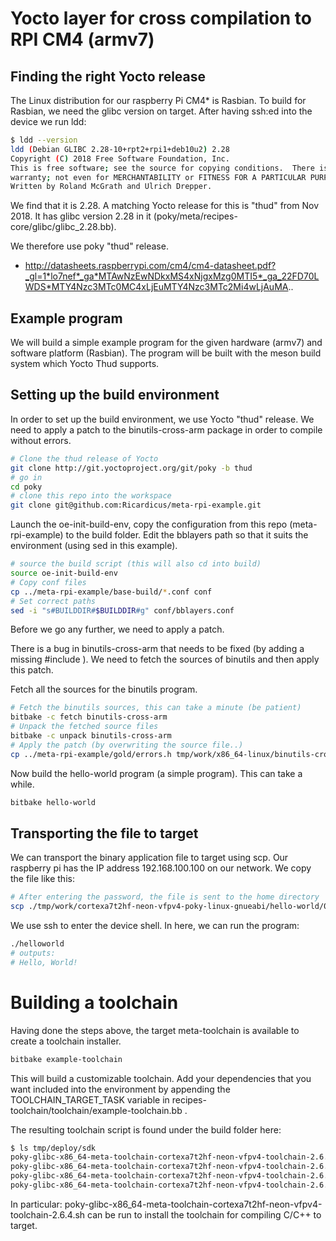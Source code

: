 Yocto layer for cross compilation to RPI CM4 (armv7)
====================================================

## Finding the right Yocto release

The Linux distribution for our raspberry Pi CM4* is Rasbian.
To build for Rasbian, we need the glibc version on target.
After having ssh:ed into the device we run ldd:

```bash
$ ldd --version
ldd (Debian GLIBC 2.28-10+rpt2+rpi1+deb10u2) 2.28
Copyright (C) 2018 Free Software Foundation, Inc.
This is free software; see the source for copying conditions.  There is NO
warranty; not even for MERCHANTABILITY or FITNESS FOR A PARTICULAR PURPOSE.
Written by Roland McGrath and Ulrich Drepper.
```

We find that it is 2.28. A matching Yocto release for this is
"thud" from Nov 2018. It has glibc version 2.28 in it
(poky/meta/recipes-core/glibc/glibc_2.28.bb).

We therefore use poky "thud" release.

* http://datasheets.raspberrypi.com/cm4/cm4-datasheet.pdf?_gl=1*lo7nef*_ga*MTAwNzEwNDkxMS4xNjgxMzg0MTI5*_ga_22FD70LWDS*MTY4Nzc3MTc0MC4xLjEuMTY4Nzc3MTc2Mi4wLjAuMA..

## Example program

We will build a simple example program for the given hardware (armv7) and software platform (Rasbian).
The program will be built with the meson build system which Yocto Thud supports.

## Setting up the build environment

In order to set up the build environment, we use Yocto "thud" release.
We need to apply a patch to the binutils-cross-arm package in order to compile without errors.

```bash
# Clone the thud release of Yocto
git clone http://git.yoctoproject.org/git/poky -b thud
# go in
cd poky
# clone this repo into the workspace
git clone git@github.com:Ricardicus/meta-rpi-example.git
```

Launch the oe-init-build-env, copy the configuration
from this repo (meta-rpi-example) to the build folder. Edit the bblayers path so
that it suits the environment (using sed in this example).

```bash
# source the build script (this will also cd into build)
source oe-init-build-env
# Copy conf files
cp ../meta-rpi-example/base-build/*.conf conf
# Set correct paths
sed -i "s#BUILDDIR#$BUILDDIR#g" conf/bblayers.conf
```

Before we go any further, we need to apply a patch.

There is a bug in binutils-cross-arm that needs to be fixed (by adding a missing #include <string>).
We need to fetch the sources of binutils and then apply this patch.

Fetch all the sources for the binutils program.

```bash
# Fetch the binutils sources, this can take a minute (be patient)
bitbake -c fetch binutils-cross-arm
# Unpack the fetched source files
bitbake -c unpack binutils-cross-arm
# Apply the patch (by overwriting the source file..)
cp ../meta-rpi-example/gold/errors.h tmp/work/x86_64-linux/binutils-cross-arm/2.31.1-r0/git/gold/errors.h
```

Now build the hello-world program (a simple program). This can take a while.

```bash
bitbake hello-world
```

## Transporting the file to target

We can transport the binary application file to target using scp. Our raspberry pi
has the IP address 192.168.100.100 on our network. We copy the file like this:

```bash
# After entering the password, the file is sent to the home directory
scp ./tmp/work/cortexa7t2hf-neon-vfpv4-poky-linux-gnueabi/hello-world/0.1-r0/image/usr/bin/helloworld user@192.168.100.100:/home/user/helloworld
```

We use ssh to enter the device shell. In here, we can run the program:

```bash
./helloworld
# outputs:
# Hello, World!
```

# Building a toolchain

Having done the steps above, the target meta-toolchain is available to create a toolchain installer.

```bash
bitbake example-toolchain
```

This will build a customizable toolchain. Add your dependencies that you want included into the environment by appending the TOOLCHAIN_TARGET_TASK variable in recipes-toolchain/toolchain/example-toolchain.bb .

The resulting toolchain script is found under the build folder here:

```bash
$ ls tmp/deploy/sdk
poky-glibc-x86_64-meta-toolchain-cortexa7t2hf-neon-vfpv4-toolchain-2.6.4.host.manifest
poky-glibc-x86_64-meta-toolchain-cortexa7t2hf-neon-vfpv4-toolchain-2.6.4.sh
poky-glibc-x86_64-meta-toolchain-cortexa7t2hf-neon-vfpv4-toolchain-2.6.4.target.manifest
poky-glibc-x86_64-meta-toolchain-cortexa7t2hf-neon-vfpv4-toolchain-2.6.4.testdata.json
```

In particular: poky-glibc-x86_64-meta-toolchain-cortexa7t2hf-neon-vfpv4-toolchain-2.6.4.sh can be run to install
the toolchain for compiling C/C++ to target.
